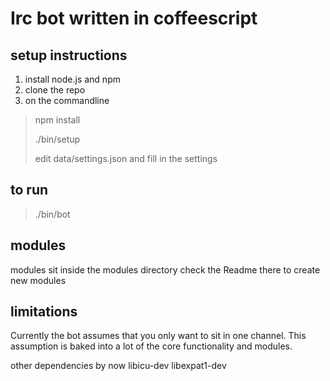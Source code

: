 # Irc bot written in coffeescript #

## setup instructions ##

1. install node.js and npm
2.  clone the repo
3.  on the commandline

> npm install
>
> ./bin/setup
>
> edit data/settings.json and fill in the settings

## to run ##
> ./bin/bot

## modules ##
modules sit inside the modules directory
check the Readme there to create new modules

## limitations ##
Currently the bot assumes that you only want to sit in one channel. This assumption
is baked into a lot of the core functionality and modules.


other dependencies by now
libicu-dev
libexpat1-dev
